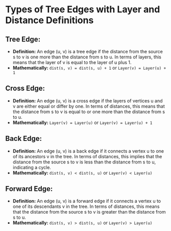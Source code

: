 # Types of Tree Edges with Layer and Distance Definitions

## Tree Edge:
- **Definition:** An edge (u, v) is a tree edge if the distance from the source s to v is one more than the distance from s to u. In terms of layers, this means that the layer of v is equal to the layer of u plus 1.
- **Mathematically:** `dist(s, v) = dist(s, u) + 1` or `Layer(v) = Layer(u) + 1`

## Cross Edge:
- **Definition:** An edge (u, v) is a cross edge if the layers of vertices u and v are either equal or differ by one. In terms of distances, this means that the distance from s to v is equal to or one more than the distance from s to u.
- **Mathematically:** `Layer(v) = Layer(u)` or `Layer(v) = Layer(u) + 1`

## Back Edge:
- **Definition:** An edge (u, v) is a back edge if it connects a vertex u to one of its ancestors v in the tree. In terms of distances, this implies that the distance from the source s to v is less than the distance from s to u, indicating a cycle.
- **Mathematically:** `dist(s, v) < dist(s, u)` or `Layer(v) < Layer(u)`

## Forward Edge:
- **Definition:** An edge (u, v) is a forward edge if it connects a vertex u to one of its descendants v in the tree. In terms of distances, this means that the distance from the source s to v is greater than the distance from s to u.
- **Mathematically:** `dist(s, v) > dist(s, u)` or `Layer(v) > Layer(u)`
